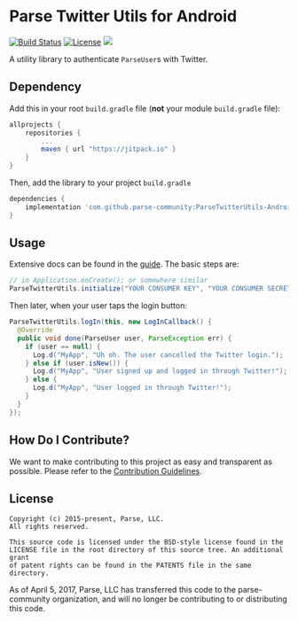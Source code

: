 # Parse Twitter Utils for Android
[![Build Status][build-status-svg]][build-status-link]
[![License][license-svg]][license-link]
[![](https://jitpack.io/v/parse-community/ParseTwitterUtils-Android.svg)](https://jitpack.io/#parse-community/ParseTwitterUtils-Android)

A utility library to authenticate `ParseUser`s with Twitter.

## Dependency

Add this in your root `build.gradle` file (**not** your module `build.gradle` file):

```gradle
allprojects {
	repositories {
		...
		maven { url "https://jitpack.io" }
	}
}
```

Then, add the library to your project `build.gradle`
```gradle
dependencies {
    implementation 'com.github.parse-community:ParseTwitterUtils-Android:latest.version.here'
}
```

## Usage
Extensive docs can be found in the [guide][guide]. The basic steps are:
```java
// in Application.onCreate(); or somewhere similar
ParseTwitterUtils.initialize("YOUR CONSUMER KEY", "YOUR CONSUMER SECRET");
```
Then later, when your user taps the login button:
```java
ParseTwitterUtils.logIn(this, new LogInCallback() {
  @Override
  public void done(ParseUser user, ParseException err) {
    if (user == null) {
      Log.d("MyApp", "Uh oh. The user cancelled the Twitter login.");
    } else if (user.isNew()) {
      Log.d("MyApp", "User signed up and logged in through Twitter!");
    } else {
      Log.d("MyApp", "User logged in through Twitter!");
    }
  }
});
```

## How Do I Contribute?
We want to make contributing to this project as easy and transparent as possible. Please refer to the [Contribution Guidelines](https://github.com/parse-community/Parse-SDK-Android/blob/master/CONTRIBUTING.md).

## License
    Copyright (c) 2015-present, Parse, LLC.
    All rights reserved.

    This source code is licensed under the BSD-style license found in the
    LICENSE file in the root directory of this source tree. An additional grant
    of patent rights can be found in the PATENTS file in the same directory.

As of April 5, 2017, Parse, LLC has transferred this code to the parse-community organization, and will no longer be contributing to or distributing this code.

 [guide]: https://docs.parseplatform.org/android/guide/#twitter-users

 [build-status-svg]: https://travis-ci.org/parse-community/ParseTwitterUtils-Android.svg?branch=master
 [build-status-link]: https://travis-ci.org/parse-community/ParseTwitterUtils-Android

 [license-svg]: https://img.shields.io/badge/license-BSD-lightgrey.svg
 [license-link]: https://github.com/parse-community/ParseTwitterUtils-Android/blob/master/LICENSE
